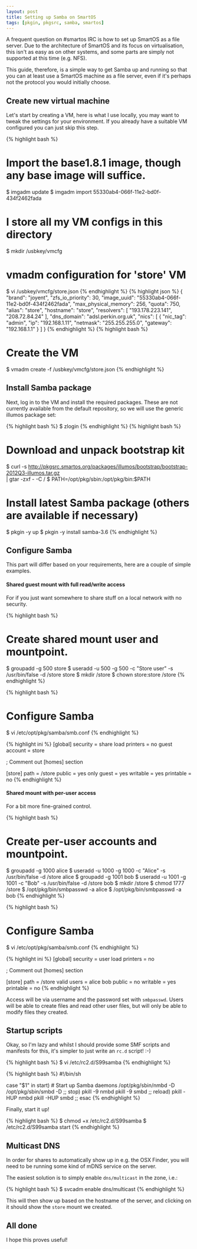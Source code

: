 ```yaml
---
layout: post
title: Setting up Samba on SmartOS
tags: [pkgin, pkgsrc, samba, smartos]
---
```


A frequent question on #smartos IRC is how to set up SmartOS as a file server.
Due to the architecture of SmartOS and its focus on virtualisation, this isn't
as easy as on other systems, and some parts are simply not supported at this
time (e.g. NFS).

This guide, therefore, is a simple way to get Samba up and running so that you
can at least use a SmartOS machine as a file server, even if it's perhaps not
the protocol you would initially choose.

## Create new virtual machine

Let's start by creating a VM, here is what I use locally, you may want to tweak
the settings for your environment.  If you already have a suitable VM
configured you can just skip this step.

{% highlight bash %}
# Import the base1.8.1 image, though any base image will suffice.
$ imgadm update
$ imgadm import 55330ab4-066f-11e2-bd0f-434f2462fada

# I store all my VM configs in this directory
$ mkdir /usbkey/vmcfg

# vmadm configuration for 'store' VM
$ vi /usbkey/vmcfg/store.json
{% endhighlight %}
{% highlight json %}
{
  "brand": "joyent",
  "zfs_io_priority": 30,
  "image_uuid": "55330ab4-066f-11e2-bd0f-434f2462fada",
  "max_physical_memory": 256,
  "quota": 750,
  "alias": "store",
  "hostname": "store",
  "resolvers": [
    "193.178.223.141",
    "208.72.84.24"
  ],
  "dns_domain": "adsl.perkin.org.uk",
  "nics": [
    {
      "nic_tag": "admin",
      "ip": "192.168.1.11",
      "netmask": "255.255.255.0",
      "gateway": "192.168.1.1"
    }
  ]
}
{% endhighlight %}
{% highlight bash %}
# Create the VM
$ vmadm create -f /usbkey/vmcfg/store.json
{% endhighlight %}

## Install Samba package

Next, log in to the VM and install the required packages.  These are not
currently available from the default repository, so we will use the generic
illumos package set:

{% highlight bash %}
$ zlogin <uuid>
{% endhighlight %}
{% highlight bash %}
# Download and unpack bootstrap kit
$ curl -s http://pkgsrc.smartos.org/packages/illumos/bootstrap/bootstrap-2012Q3-illumos.tar.gz \
    | gtar -zxf - -C /
$ PATH=/opt/pkg/sbin:/opt/pkg/bin:$PATH

# Install latest Samba package (others are available if necessary)
$ pkgin -y up
$ pkgin -y install samba-3.6
{% endhighlight %}

## Configure Samba

This part will differ based on your requirements, here are a couple of simple
examples.

#### Shared guest mount with full read/write access

For if you just want somewhere to share stuff on a local network with no
security.

{% highlight bash %}
# Create shared mount user and mountpoint.
$ groupadd -g 500 store
$ useradd -u 500 -g 500 -c "Store user" -s /usr/bin/false -d /store store
$ mkdir /store
$ chown store:store /store
{% endhighlight %}

{% highlight bash %}
# Configure Samba
$ vi /etc/opt/pkg/samba/smb.conf
{% endhighlight %}

{% highlight ini %}
[global]
  security = share
  load printers = no
  guest account = store

; Comment out [homes] section

[store]
  path = /store
  public = yes
  only guest = yes
  writable = yes
  printable = no
{% endhighlight %}

#### Shared mount with per-user access

For a bit more fine-grained control.

{% highlight bash %}
# Create per-user accounts and mountpoint.
$ groupadd -g 1000 alice
$ useradd -u 1000 -g 1000 -c "Alice" -s /usr/bin/false -d /store alice
$ groupadd -g 1001 bob
$ useradd -u 1001 -g 1001 -c "Bob" -s /usr/bin/false -d /store bob
$ mkdir /store
$ chmod 1777 /store
$ /opt/pkg/bin/smbpasswd -a alice
$ /opt/pkg/bin/smbpasswd -a bob
{% endhighlight %}

{% highlight bash %}
# Configure Samba
$ vi /etc/opt/pkg/samba/smb.conf
{% endhighlight %}

{% highlight ini %}
[global]
  security = user
  load printers = no

; Comment out [homes] section

[store]
  path = /store
  valid users = alice bob
  public = no
  writable = yes
  printable = no
{% endhighlight %}

Access will be via username and the password set with `smbpasswd`.  Users will
be able to create files and read other user files, but will only be able to
modify files they created.

## Startup scripts

Okay, so I'm lazy and whilst I should provide some SMF scripts and manifests
for this, it's simpler to just write an `rc.d` script! :-)

{% highlight bash %}
$ vi /etc/rc2.d/S99samba
{% endhighlight %}

{% highlight bash %}
#!/bin/sh

case "$1" in
start)
	# Start up Samba daemons
	/opt/pkg/sbin/nmbd -D
	/opt/pkg/sbin/smbd -D
	;;
stop)
	pkill -9 nmbd
	pkill -9 smbd
	;;
reload)
	pkill -HUP nmbd
	pkill -HUP smbd
	;;
esac
{% endhighlight %}

Finally, start it up!

{% highlight bash %}
$ chmod +x /etc/rc2.d/S99samba
$ /etc/rc2.d/S99samba start
{% endhighlight %}

## Multicast DNS

In order for shares to automatically show up in e.g. the OSX Finder, you will
need to be running some kind of mDNS service on the server.

The easiest solution is to simply enable `dns/multicast` in the zone, i.e.:

{% highlight bash %}
$ svcadm enable dns/multicast
{% endhighlight %}

This will then show up based on the hostname of the server, and clicking on it
should show the `store` mount we created.

## All done

I hope this proves useful!
